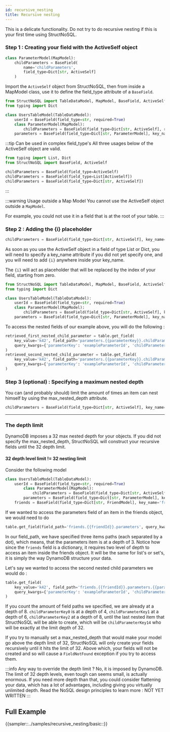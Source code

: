```yaml
---
id: recursive_nesting
title: Recursive nesting
---
```


This is a delicate functionality. Do not try to do recursive nesting if this is your first time using StructNoSQL.

### Step 1 : Creating your field with the ActiveSelf object

```python
class ParameterModel(MapModel):
    childParameters = BaseField(
        name='childParameters', 
        field_type=Dict[str, ActiveSelf]
    )
```

Import the ```ActiveSelf``` object from StructNoSQL, then from inside a MapModel class, use it to define the field_type 
attribute of a ```BaseField```.

```python
from StructNoSQL import TableDataModel, MapModel, BaseField, ActiveSelf
from typing import Dict

class UsersTableModel(TableDataModel):
    userId = BaseField(field_type=str, required=True)
    class ParameterModel(MapModel):
        childParameters = BaseField(field_type=Dict[str, ActiveSelf], required=False)
    parameters = BaseField(field_type=Dict[str, ParameterModel], key_name='parameterKey', required=False)
```

:::tip Can be used in complex field_type's
All three usages below of the ActiveSelf object are valid.
```python
from typing import List, Dict
from StructNoSQL import BaseField, ActiveSelf

childParameters = BaseField(field_type=ActiveSelf)
childParameters = BaseField(field_type=List[ActiveSelf])
childParameters = BaseField(field_type=Dict[str, ActiveSelf])
```
:::

:::warning Usage outside a Map Model
You cannot use the ActiveSelf object outside a ```MapModel```. 

For example, you could not use it in a field that is at the root of your table.
:::

### Step 2 : Adding the {i} placeholder

```python
childParameters = BaseField(field_type=Dict[str, ActiveSelf], key_name='childParameterKey{i}')
```
As soon as you use the ActiveSelf object in a field of type List or Dict, you will need to specify a key_name attribute 
if you did not yet specify one, and you will need to add `{i}` anywhere inside your key_name.

The `{i}` will act as placeholder that will be replaced by the index of your field, starting from zero.

```python
from StructNoSQL import TableDataModel, MapModel, BaseField, ActiveSelf
from typing import Dict

class UsersTableModel(TableDataModel):
    userId = BaseField(field_type=str, required=True)
    class ParameterModel(MapModel):
        childParameters = BaseField(field_type=Dict[str, ActiveSelf], key_name='childParameterKey{i}', max_nested_depth=8, required=False)
    parameters = BaseField(field_type=Dict[str, ParameterModel], key_name='parameterKey', required=False)
```

To access the nested fields of our example above, you will do the following :
```python
retrieved_first_nested_child_parameter = table.get_field(
    key_value='k42', field_path='parameters.{{parameterKey}}.childParameters.{{childParameterKey0}}', 
    query_kwargs={'parameterKey': 'exampleParameterId', 'childParameterKey0': 'firstNestedParameterId'}
)
retrieved_second_nested_child_parameter = table.get_field(
    key_value='k42', field_path='parameters.{{parameterKey}}.childParameters.{{childParameterKey0}}.childParameters.{{childParameterKey1}}',
    query_kwargs={'parameterKey': 'exampleParameterId', 'childParameterKey0': 'firstNestedParameterId', 'childParameterKey1': 'secondNestedParameterId'}
)
```

### Step 3 (optional) : Specifying a maximum nested depth 

You can (and probably should) limit the amount of times an item can nest himself by using the max_nested_depth attribute.
```python
childParameters = BaseField(field_type=Dict[str, ActiveSelf], key_name='childParameterKey{i}', max_nested_depth=8)
```

---

### The depth limit

DynamoDB imposes a 32 max nested depth for your objects. If you did not specify the max_nested_depth, StructNoSQL will 
construct your recursive fields until the 32 depth limit.

#### 32 depth level limit != 32 nesting limit
Consider the following model
```python 
class UsersTableModel(TableDataModel):
    userId = BaseField(field_type=str, required=True)
        class ParameterModel(MapModel):
            childParameters = BaseField(field_type=Dict[str, ActiveSelf], key_name='childParameterKey{i}', required=False)
        parameters = BaseField(field_type=Dict[str, ParameterModel], key_name='parameterKey', required=False)
    friends = BaseField(field_type=Dict[str, FriendModel], key_name='friendId', required=False)
```


If we wanted to access the parameters field of an item in the friends object, we would need to do
```python
table.get_field(field_path='friends.{{friendId}}.parameters', query_kwargs={'friendId': 'exampleFriendId'})
```
In our field_path, we have specified three items paths (each separated by a dot), which means, that the parameters item 
is at a depth of 3. Notice how since the ```friends``` field is a dictionary, it requires two level of depth to access 
an item inside the friends object. It will be the same for list's or set's, it is simply the way DynamoDB structure your 
data.

Let's say we wanted to access the second nested child parameters we would do :
```python
table.get_field(
    key_value='k42', field_path='friends.{{friendId}}.parameters.{{parameterKey}}.childParameters.{{childParameterKey0}}.childParameters.{{childParametersKey1}}',
    query_kwargs={'parameterKey': 'exampleParameterId', 'childParameterKey0': 'firstNestedParameterId', 'childParameterKey1': 'secondNestedParameterId'}
)
```
If you count the amount of field paths we specified, we are already at a depth of 8.
```childParameterKey0``` is at a depth of 4, ```childParameterKey1``` at a depth of 6, ```childParameterKey2``` at a 
depth of 8, until the last nested item that StructNoSQL will be able to create, which will be ```childParameterKey14``` 
who will be exactly at the limit depth of 32.

If you try to manually set a max_nested_depth that would make your model go above the depth limit of 32, StructNoSQL
will only create your fields recursively until it hits the limit of 32. Above which, your fields will not be created
and so will cause a ```FieldNotFound``` exception if you try to access them.

:::info Any way to override the depth limit ?
No, it is imposed by DynamoDB. The limit of 32 depth levels, even tough can seems small, is actually enormous.
If you need more depth than that, you could consider flattening your data, which has a lot of advantages, including
giving you virtually unlimited depth. Read the NoSQL design principles to learn more : NOT YET WRITTEN
:::


## Full Example 
{{sampler::../samples/recursive_nesting/basic::}}
